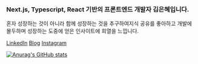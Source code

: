### Next.js, Typescript, React 기반의 프론트엔드 개발자 김은혜입니다.</br>
혼자 성장하는 것이 아니라 함께 성장하는 것을 추구하여지식 공유를 좋아하고 개발에 몰두하며 성장하는 도중에 얻은 인사이트에 희열을 느낍니다.

[LinkedIn](https://www.linkedin.com/in/uuuuooii/)
[Blog](https://velog.io/@uuuuooii/posts)
[Instagram](https://www.instagram.com/uuuuoooii?igsh=MWxzaGk3ZWdwNXR5eA%3D%3D&utm_source=qr)

[![Anurag's GitHub stats](https://github-readme-stats.vercel.app/api?username=uuuuooii)](https://github.com/uuuuooii/github-readme-stats)
